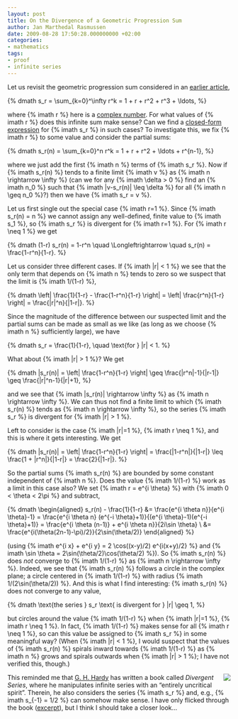 ```yaml
---
layout: post
title: On the Divergence of a Geometric Progression Sum
author: Jan Marthedal Rasmussen
date: 2009-08-28 17:50:28.000000000 +02:00
categories:
- mathematics
tags:
- proof
- infinite series
---
```

Let us revisit the geometric progression sum considered in an <a href="/2008/10/nice-geometric-progression-proof.html">earlier article</a>,

{% dmath s_r = \sum_{k=0}^\infty r^k = 1 + r + r^2 + r^3 + \ldots, %}

where {% imath r %} here is a <a href="http://en.wikipedia.org/wiki/Complex_number">complex number</a>. For what values of {% imath r %} does this infinite sum make sense? Can we find a <a href="http://en.wikipedia.org/wiki/Closed-form_expression">closed-form expression</a> for {% imath s_r %} in such cases?<span></span> To investigate this, we fix {% imath r %} to some value and consider the partial sums:

{% dmath s_r(n) = \sum_{k=0}^n r^k = 1 + r + r^2 + \ldots + r^{n-1}, %}

where we just add the first {% imath n %} terms of {% imath s_r %}. Now if {% imath s_r(n) %} tends to a finite limit&nbsp;{% imath v %} as {% imath n \rightarrow \infty %} (can we for any {% imath \delta > 0 %} find an {% imath n_0 %} such that {% imath |v-s_r(n)| \leq \delta %} for all {% imath n \geq n_0 %}?) then we have {% imath s_r = v %}.

Let us first single out the special case {% imath r=1 %}. Since {% imath s_r(n) = n %} we cannot assign any well-defined, finite value to {% imath s_1 %}, so {% imath s_r %} is divergent for {% imath r=1 %}. For {% imath r \neq 1 %} we get

{% dmath (1-r) s_r(n) = 1-r^n \quad \Longleftrightarrow \quad s_r(n) = \frac{1-r^n}{1-r}. %}

Let us consider three different cases. If {% imath |r| < 1 %} we see that the only term that depends on {% imath n %} tends to zero so we suspect that the limit is {% imath 1/(1-r) %},

{% dmath \left| \frac{1}{1-r} - \frac{1-r^n}{1-r} \right| = \left| \frac{r^n}{1-r} \right| = \frac{|r|^n}{|1-r|}. %}

Since the magnitude of the difference between our suspected limit and the partial sums can be made as small as we like (as long as we choose {% imath n %} sufficiently large), we have

{% dmath s_r = \frac{1}{1-r}, \quad \text{for } |r| < 1. %}

What about {% imath |r| > 1 %}? We get

{% dmath |s_r(n)| = \left| \frac{1-r^n}{1-r} \right| \geq \frac{|r^n|-1}{|r-1|} \geq \frac{|r|^n-1}{|r|+1}, %}

and we see that {% imath |s_r(n)| \rightarrow \infty %} as {% imath n \rightarrow \infty %}. We can thus not find a finite limit to which {% imath s_r(n) %} tends as {% imath n \rightarrow \infty %}, so the series {% imath s_r %} is divergent for {% imath |r| > 1 %}.

Left to consider is the case {% imath |r|=1 %}, {% imath r \neq 1 %}, and this is where it gets interesting. We get

{% dmath |s_r(n)| = \left| \frac{1-r^n}{1-r} \right| = \frac{|1-r^n|}{|1-r|} \leq \frac{1 + |r^n|}{|1-r|} = \frac{2}{|1-r|}. %}

So the partial sums {% imath s_r(n) %} are bounded by some constant independent of {% imath n %}. Does the value {% imath 1/(1-r) %} work as a limit in this case also? We set {% imath r = e^{i \theta} %} with {% imath 0 < \theta < 2\pi %} and subtract,

{% dmath \begin{aligned} s_r(n) - \frac{1}{1-r} &= \frac{e^{i \theta n}}{e^{i \theta}-1} = \frac{e^{i \theta n} (e^{-i \theta}+1)}{(e^{i \theta}-1)(e^{-i \theta}+1)} = \frac{e^{i \theta (n-1)} + e^{i \theta n}}{2i\sin \theta} \\ &= \frac{e^{i(\theta(2n-1)-\pi)/2}}{2\sin(\theta/2)} \end{aligned} %}

(using {% imath e^{i x} + e^{i y} = 2 \cos((x-y)/2) e^{i(x+y)/2} %} and {% imath \sin \theta = 2\sin(\theta/2)\cos(\theta/2) %}). So {% imath s_r(n) %} does <em>not</em> converge to {% imath 1/(1-r) %} as {% imath n \rightarrow \infty %}. Indeed, we see that {% imath s_r(n) %} follows a circle in the complex plane; a circle centered in {% imath 1/(1-r) %} with radius {% imath 1/(2\sin(\theta/2)) %}. And this is what I find interesting: {% imath s_r(n) %} does not converge to any value,

{% dmath \text{the series } s_r \text{ is divergent for } |r| \geq 1, %}

but circles around the value {% imath 1/(1-r) %} when {% imath |r|=1 %}, {% imath r \neq 1 %}. In fact, {% imath 1/(1-r) %} makes sense for all {% imath r \neq 1 %}, so can this value be assigned to {% imath s_r %} in some meaningful way? (When {% imath |r| < 1 %}, I would suspect that the values of {% imath s_r(n) %} spirals inward towards {% imath 1/(1-r) %} as {% imath n %} grows and spirals outwards when {% imath |r| > 1 %}; I have not verified this, though.)

<div style="float:right"><a href="{% amazon hardy-div %}"><img src="{% bookcover hardy-div %}" /></a></div>
This reminded me that <a href="http://en.wikipedia.org/wiki/G._H._Hardy">G. H. Hardy</a> has written a book called <em>Divergent Series</em>, where he manipulates infinite series with an &#8220;entirely uncritical spirit&#8221;. Therein, he also considers the series {% imath s_r %} and, e.g., {% imath s_{-1} = 1/2 %} can somehow make sense. I have only flicked through the book (<a href="http://books.google.com/books?id=jPccoUKsLdQC&#038;printsec=frontcover&#038;source=gbs_v2_summary_r&#038;cad=0">excerpt</a>), but I think I should take a closer look&#8230;
